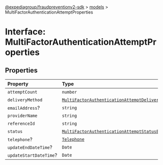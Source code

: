 [@expediagroup/fraudpreventionv2-sdk](../../index.md) > [models](../index.md) > MultiFactorAuthenticationAttemptProperties

# Interface: MultiFactorAuthenticationAttemptProperties

## Properties

| Property | Type | Description | Source |
| :------ | :------ | :------ | :------ |
| `attemptCount` | `number` | - | models/MultiFactorAuthenticationAttempt.ts:109 |
| `deliveryMethod` | [`MultiFactorAuthenticationAttemptDeliveryMethodEnum`](../type-aliases/MultiFactorAuthenticationAttemptDeliveryMethodEnum.md) | - | models/MultiFactorAuthenticationAttempt.ts:105 |
| `emailAddress`? | `string` | - | models/MultiFactorAuthenticationAttempt.ts:113 |
| `providerName` | `string` | - | models/MultiFactorAuthenticationAttempt.ts:108 |
| `referenceId` | `string` | - | models/MultiFactorAuthenticationAttempt.ts:107 |
| `status` | [`MultiFactorAuthenticationAttemptStatusEnum`](../type-aliases/MultiFactorAuthenticationAttemptStatusEnum.md) | - | models/MultiFactorAuthenticationAttempt.ts:106 |
| `telephone`? | [`Telephone`](../classes/Telephone.md) | - | models/MultiFactorAuthenticationAttempt.ts:112 |
| `updateEndDateTime`? | `Date` | - | models/MultiFactorAuthenticationAttempt.ts:111 |
| `updateStartDateTime`? | `Date` | - | models/MultiFactorAuthenticationAttempt.ts:110 |
